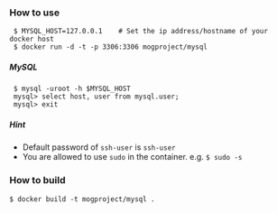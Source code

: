 ### How to use

     $ MYSQL_HOST=127.0.0.1    # Set the ip address/hostname of your docker host
     $ docker run -d -t -p 3306:3306 mogproject/mysql

##### MySQL

     $ mysql -uroot -h $MYSQL_HOST
     mysql> select host, user from mysql.user;
     mysql> exit


##### Hint

* Default password of ```ssh-user``` is ```ssh-user```
* You are allowed to use ```sudo``` in the container. e.g. ```$ sudo -s```

### How to build

    $ docker build -t mogproject/mysql .

